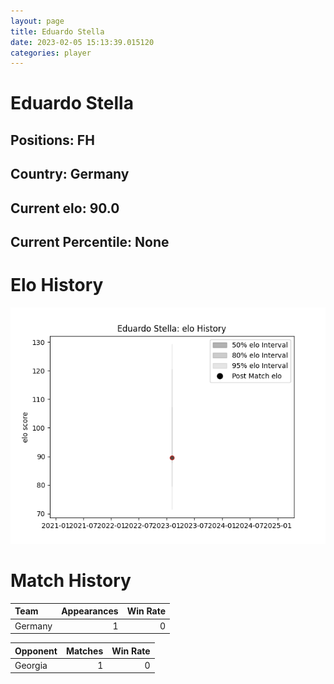 ```yaml
---  
layout: page  
title: Eduardo Stella  
date: 2023-02-05 15:13:39.015120  
categories: player  
---
```

# Eduardo Stella

## Positions: FH

## Country: Germany

## Current elo: 90.0

## Current Percentile: None

# Elo History


![elo history](history_EduardoStella.png)
# Match History


| Team    |   Appearances |   Win Rate |
|:--------|--------------:|-----------:|
| Germany |             1 |          0 |

| Opponent   |   Matches |   Win Rate |
|:-----------|----------:|-----------:|
| Georgia    |         1 |          0 |